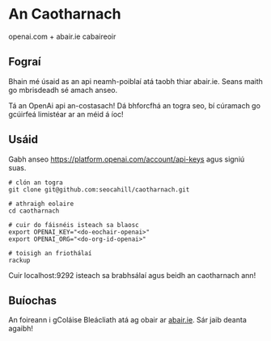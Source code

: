 # An Caotharnach

openai.com + abair.ie cabaireoir

## Fograí

Bhain mé úsaid as an api neamh-poiblaí atá taobh thiar abair.ie. Seans maith go mbrisdeadh sé amach anseo.

Tá an OpenAi api an-costasach! Dá bhforcfhá an togra seo, bí cúramach go gcúirfeá limistéar ar an méid á íoc!

## Usáid

Gabh anseo https://platform.openai.com/account/api-keys agus signiú suas.


```shell
# clón an togra
git clone git@github.com:seocahill/caotharnach.git

# athraigh eolaire
cd caotharnach

# cuir do fáisnéis isteach sa blaosc
export OPENAI_KEY="<do-eochair-openai>"
export OPENAI_ORG="<do-org-id-openai>"

# toisigh an friothálaí
rackup
```

Cuir localhost:9292 isteach sa brabhsálaí agus beidh an caotharnach ann!

## Buíochas

An foireann i gColáise Bleácliath atá ag obair ar [abair.ie](https://abair.ie). Sár jaib deanta agaibh!